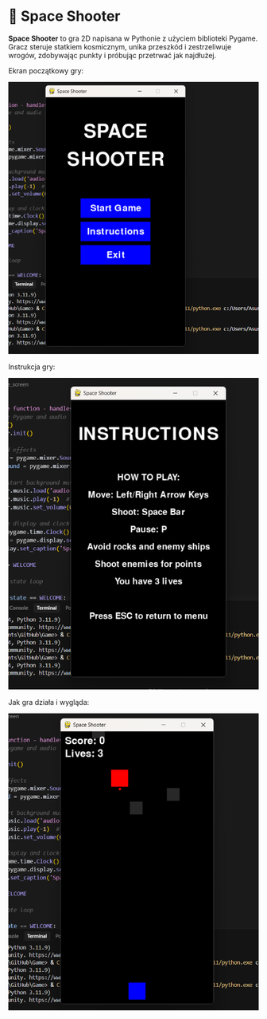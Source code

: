 # 🚀 Space Shooter

**Space Shooter** to gra 2D napisana w Pythonie z użyciem biblioteki Pygame. Gracz steruje statkiem kosmicznym, unika przeszkód i zestrzeliwuje wrogów, zdobywając punkty i próbując przetrwać jak najdłużej.

Ekran początkowy gry:

![Zrzut ekranu z gry](https://github.com/juliettapotasznik/Game/blob/18218a213e6d519ac6a26b1c337b8990eff399b3/Zrzut%20ekranu%202025-05-21%20185056.png)

Instrukcja gry:

![Zrzut ekranu z gry](https://github.com/juliettapotasznik/Game/blob/4f734480d2416b4e1f4ce880e849fc500a921324/Zrzut%20ekranu%202025-05-21%20185105.png)

Jak gra działa i wygląda: 

![Zrzut ekranu z gry](https://github.com/juliettapotasznik/Game/blob/b9f74129517ff7e2b4083f6aaf37a999779ad3f8/Zrzut%20ekranu%202025-05-21%20185131.png)

